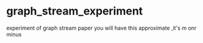 # graph_stream_experiment
experiment of graph stream paper
you will have this approximate ,it's m onr minus 
